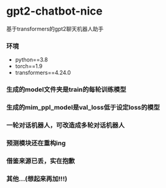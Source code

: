 # gpt2-chatbot-nice
基于transformers的gpt2聊天机器人助手

### 环境
- python==3.8
- torch==1.9
- transformers==4.24.0
### 生成的model文件夹是train的每轮训练模型
### 生成的mim_ppl_model是val_loss低于设定loss的模型
### 一轮对话机器人，可改造成多轮对话机器人
### 预测模块还在重构ing
### 借鉴来源已丢，实在抱歉
### 其他...(想起来再加!!!)
